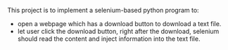 This project is to implement a selenium-based python program to:

- open a webpage which has a download button to download a text file.
- let user click the download button, right after the download, selenium should read the content and inject information into the text file.